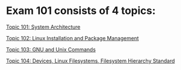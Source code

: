 # Exam 101 consists of 4 topics:

[Topic 101: System Architecture](1010_System_Architecture.md)

[Topic 102: Linux Installation and Package Management](1020_Linux_Installation_and_Package_Management.md)

[Topic 103: GNU and Unix Commands](1030_GNU_and_Unix_Commands.md)

[Topic 104: Devices, Linux Filesystems, Filesystem Hierarchy Standard](1040_Devices_Linux_Filesystems_Filesystem_Hierarchy_Standard.md)
